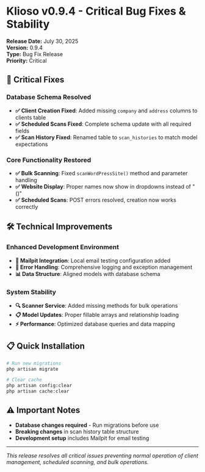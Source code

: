 # Klioso v0.9.4 - Critical Bug Fixes & Stability

**Release Date:** July 30, 2025  
**Version:** 0.9.4  
**Type:** Bug Fix Release  
**Priority:** Critical

## 🚨 Critical Fixes

### Database Schema Resolved
- **✅ Client Creation Fixed**: Added missing `company` and `address` columns to clients table
- **✅ Scheduled Scans Fixed**: Complete schema update with all required fields
- **✅ Scan History Fixed**: Renamed table to `scan_histories` to match model expectations

### Core Functionality Restored
- **✅ Bulk Scanning**: Fixed `scanWordPressSite()` method and parameter handling
- **✅ Website Display**: Proper names now show in dropdowns instead of "()"
- **✅ Scheduled Scans**: POST errors resolved, creation now works correctly

## 🛠️ Technical Improvements

### Enhanced Development Environment
- **📧 Mailpit Integration**: Local email testing configuration added
- **🔧 Error Handling**: Comprehensive logging and exception management
- **📊 Data Structure**: Aligned models with database schema

### System Stability
- **🔍 Scanner Service**: Added missing methods for bulk operations
- **📋 Model Updates**: Proper fillable arrays and relationship loading
- **⚡ Performance**: Optimized database queries and data mapping

## 📋 Quick Installation

```bash
# Run new migrations
php artisan migrate

# Clear cache
php artisan config:clear
php artisan cache:clear
```

## ⚠️ Important Notes

- **Database changes required** - Run migrations before use
- **Breaking changes** in scan history table structure
- **Development setup** includes Mailpit for email testing

---

*This release resolves all critical issues preventing normal operation of client management, scheduled scanning, and bulk operations.*
